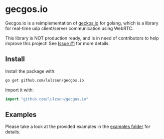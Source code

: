 # gecgos.io
Gecgos.io is a reimplementation of [geckos.io](https://github.com/geckosio/geckos.io) for golang, which is a library for real-time udp client/server communication using WebRTC.

This library is NOT production ready, and is in need of contributors to help improve this project! See [Issue #1](https://github.com/lulzsun/gecgos.io/issues/1) for more details.

## Install
Install the package with:
```bash
go get github.com/lulzsun/gecgos.io
```

Import it with:
```go
import "github.com/lulzsun/gecgos.io"
```

## Examples
Please take a look at the provided examples in the [examples folder](https://github.com/lulzsun/gecgos.io/tree/main/examples) for details. 